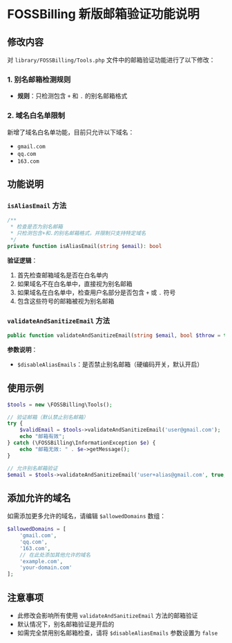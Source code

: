 # FOSSBilling 新版邮箱验证功能说明

## 修改内容

对 `library/FOSSBilling/Tools.php` 文件中的邮箱验证功能进行了以下修改：

### 1. 别名邮箱检测规则

- **规则**：只检测包含 `+` 和 `.` 的别名邮箱格式

### 2. 域名白名单限制

新增了域名白名单功能，目前只允许以下域名：
- `gmail.com`
- `qq.com`  
- `163.com`

## 功能说明

### `isAliasEmail` 方法

```php
/**
 * 检查是否为别名邮箱
 * 只检测包含+和.的别名邮箱格式，并限制只支持特定域名
 */
private function isAliasEmail(string $email): bool
```

**验证逻辑**：
1. 首先检查邮箱域名是否在白名单内
2. 如果域名不在白名单中，直接视为别名邮箱
3. 如果域名在白名单中，检查用户名部分是否包含 `+` 或 `.` 符号
4. 包含这些符号的邮箱被视为别名邮箱

### `validateAndSanitizeEmail` 方法

```php
public function validateAndSanitizeEmail(string $email, bool $throw = true, bool $checkDNS = true, bool $disableAliasEmails = true)
```

**参数说明**：
- `$disableAliasEmails`：是否禁止别名邮箱（硬编码开关，默认开启）

## 使用示例

```php
$tools = new \FOSSBilling\Tools();

// 验证邮箱（默认禁止别名邮箱）
try {
    $validEmail = $tools->validateAndSanitizeEmail('user@gmail.com');
    echo "邮箱有效";
} catch (\FOSSBilling\InformationException $e) {
    echo "邮箱无效: " . $e->getMessage();
}

// 允许别名邮箱验证
$email = $tools->validateAndSanitizeEmail('user+alias@gmail.com', true, true, false);
```

## 添加允许的域名

如需添加更多允许的域名，请编辑 `$allowedDomains` 数组：

```php
$allowedDomains = [
    'gmail.com',
    'qq.com', 
    '163.com',
    // 在此处添加其他允许的域名
    'example.com',
    'your-domain.com'
];
```

## 注意事项

- 此修改会影响所有使用 `validateAndSanitizeEmail` 方法的邮箱验证
- 默认情况下，别名邮箱验证是开启的
- 如需完全禁用别名邮箱检查，请将 `$disableAliasEmails` 参数设置为 `false`
